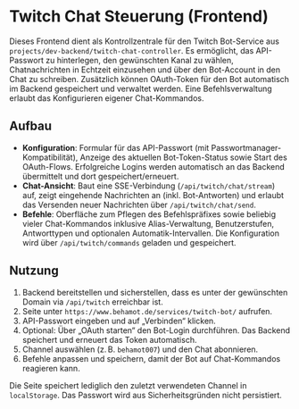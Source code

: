 # Twitch Chat Steuerung (Frontend)

Dieses Frontend dient als Kontrollzentrale für den Twitch Bot-Service aus `projects/dev-backend/twitch-chat-controller`. Es ermöglicht, das API-Passwort zu hinterlegen, den gewünschten Kanal zu wählen, Chatnachrichten in Echtzeit einzusehen und über den Bot-Account in den Chat zu schreiben. Zusätzlich können OAuth-Token für den Bot automatisch im Backend gespeichert und verwaltet werden. Eine Befehlsverwaltung erlaubt das Konfigurieren eigener Chat-Kommandos.

## Aufbau

- **Konfiguration**: Formular für das API-Passwort (mit Passwortmanager-Kompatibilität), Anzeige des aktuellen Bot-Token-Status sowie Start des OAuth-Flows. Erfolgreiche Logins werden automatisch an das Backend übermittelt und dort gespeichert/erneuert.
- **Chat-Ansicht**: Baut eine SSE-Verbindung (`/api/twitch/chat/stream`) auf, zeigt eingehende Nachrichten an (inkl. Bot-Antworten) und erlaubt das Versenden neuer Nachrichten über `/api/twitch/chat/send`.
- **Befehle**: Oberfläche zum Pflegen des Befehlspräfixes sowie beliebig vieler Chat-Kommandos inklusive Alias-Verwaltung, Benutzerstufen, Antworttypen und optionalen Automatik-Intervallen. Die Konfiguration wird über `/api/twitch/commands` geladen und gespeichert.

## Nutzung

1. Backend bereitstellen und sicherstellen, dass es unter der gewünschten Domain via `/api/twitch` erreichbar ist.
2. Seite unter `https://www.behamot.de/services/twitch-bot/` aufrufen.
3. API-Passwort eingeben und auf „Verbinden“ klicken.
4. Optional: Über „OAuth starten“ den Bot-Login durchführen. Das Backend speichert und erneuert das Token automatisch.
5. Channel auswählen (z. B. `behamot007`) und den Chat abonnieren.
6. Befehle anpassen und speichern, damit der Bot auf Chat-Kommandos reagieren kann.

Die Seite speichert lediglich den zuletzt verwendeten Channel in `localStorage`. Das Passwort wird aus Sicherheitsgründen nicht persistiert.
